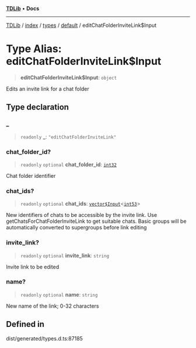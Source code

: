 [**TDLib**](../../../../../../README.md) • **Docs**

***

[TDLib](../../../../../../modules.md) / [index](../../../../../README.md) / [types](../../../README.md) / [default](../README.md) / editChatFolderInviteLink$Input

# Type Alias: editChatFolderInviteLink$Input

> **editChatFolderInviteLink$Input**: `object`

Edits an invite link for a chat folder

## Type declaration

### \_

> `readonly` **\_**: `"editChatFolderInviteLink"`

### chat\_folder\_id?

> `readonly` `optional` **chat\_folder\_id**: [`int32`](int32.md)

Chat folder identifier

### chat\_ids?

> `readonly` `optional` **chat\_ids**: [`vector$Input`](vector$Input.md)\<[`int53`](int53.md)\>

New identifiers of chats to be accessible by the invite link. Use getChatsForChatFolderInviteLink to get suitable chats. Basic groups will be automatically converted to supergroups before link editing

### invite\_link?

> `readonly` `optional` **invite\_link**: `string`

Invite link to be edited

### name?

> `readonly` `optional` **name**: `string`

New name of the link; 0-32 characters

## Defined in

dist/generated/types.d.ts:87185
